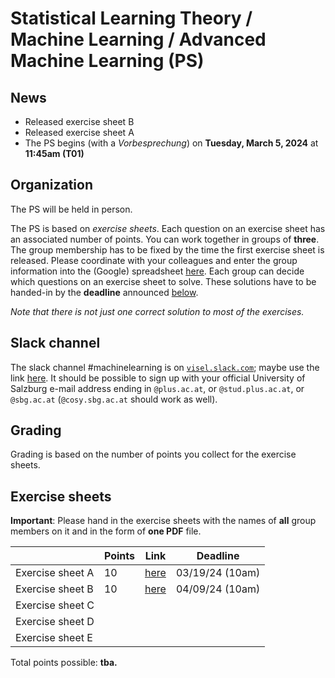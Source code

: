 # Statistical Learning Theory / Machine Learning / Advanced Machine Learning (PS)

## News

- Released exercise sheet B 
- Released exercise sheet A
- The PS begins (with a *Vorbesprechung*) on **Tuesday, March 5, 2024** at **11:45am (T01)**

## Organization

The PS will be held in person.

The PS is based on *exercise sheets*. Each question on an exercise sheet has an associated number of points. You can work together in groups of **three**. The group membership has to be fixed by the time the first exercise sheet is released. Please coordinate with your colleagues and enter the group information into the (Google) spreadsheet [here](https://docs.google.com/spreadsheets/d/1PRRZy7s-641of-0GXz5cncmmDaYmhUjWRPlnfARAomI/edit?usp=sharing). Each group can decide which questions on an exercise sheet to solve. These solutions have to be handed-in by the **deadline** announced [below](#Exercise-sheets).

*Note that there is not just one correct solution to most of the exercises.*

## Slack channel

The slack channel #machinelearning is on [`visel.slack.com`](https://visel.slack.com); maybe use the link [here](https://join.slack.com/t/visel/signup). It should be possible to sign up with your official University of Salzburg e-mail address ending in `@plus.ac.at`, or `@stud.plus.ac.at`, or `@sbg.ac.at` (`@cosy.sbg.ac.at` should work as well).


## Grading

Grading is based on the number of points you collect for the exercise sheets.  

## Exercise sheets

**Important**: Please hand in the exercise sheets with the names of **all** group members on it and in the form 
of **one PDF** file.

| | **Points** | **Link** | **Deadline** |
|---|---|---|---|
| Exercise sheet A  |  10  | [here](exA.pdf) | 03/19/24 (10am)| 
| Exercise sheet B  |  10  | [here](exB.pdf) | 04/09/24 (10am)| 
| Exercise sheet C  |    | | | 
| Exercise sheet D  |    | | | 
| Exercise sheet E  |    | | | 

Total points possible: **tba.**
